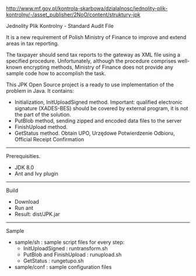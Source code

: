 http://www.mf.gov.pl/kontrola-skarbowa/dzialalnosc/jednolity-plik-kontrolny/-/asset_publisher/2NoO/content/struktury-jpk

Jednolity Plik Kontrolny - Standard Audit File

It is a new requirement of Polish Ministry of Finance to improve and extend areas in tax reporting.

The taxpayer should send tax reports to the gateway as XML file using a specified procedure. Unfortunately, although the procedure comprises well-known encrypting methods, Ministry of Finance does not provide any sample code how to accomplish the task.

This JPK Open Source project is a ready to use implementation of the problem in Java. It contains:
* Initialization, InitUploadSigned method. Important: qualified electronic signature (XADES-BES) should be covered by external program, it is not the part of the solution.
* PutBlob method, sending zipped and encoded data files to the server
* FinishUpload method.
* GetStatus method. Obtain UPO, Urzędowe Potwierdzenie Odbioru, Official Receipt Confirmation

----------
Prerequisities. 
* JDK 8.0
* Ant and Ivy plugin

---------
Build
* Download 
* Run ant
* Result:  dist/JPK.jar

-------
Sample
* sample/sh : sample script files for every step: 
  * InitUploadSigned : runtransform.sh
  * PutBlob and FinishUpload : runupload.sh
  * GetStatus : rungetupo.sh
* sample/conf : sample configuration files



